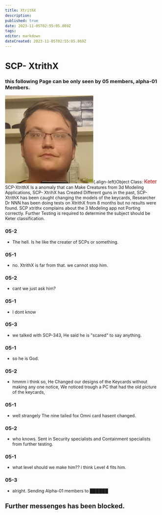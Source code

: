 ```yaml
---
title: XtrithX
description: 
published: true
date: 2023-11-05T02:55:05.869Z
tags: 
editor: markdown
dateCreated: 2023-11-05T02:55:05.869Z
---
```


# SCP- XtrithX
### this following Page can be only seen by 05 members, alpha-01 Members.
![xtrithx.jpg](/images/rooms/xtrithx.jpg){.align-left}Object Class</big>: <font color="#f70004"><big>Keter</big></font>
SCP-XtrithX Is a anomaly that can Make Creatures from 3d Modeling Applications, SCP- XtrihX has Created Different guns in the past, SCP- XtrithX has been caught changing the models of the keycards, Researcher Dr NNN has been doing tests on XtrithX from 8 months but no results were found. SCP xtrithx complains about the 3 Modeling app not Porting correctly. Further Testing is required to determine the subject should be Keter classification.
‎
‎
‎
‎
‎
‎
‎
### 05-2
- The hell. Is he like the creater of SCPs or something.
### 05-1 
- no. XtrithX is far from that. we cannot stop him.
### 05-2
- cant we just ask him?
### 05-1 
- I dont know
### 05-3
- we talked with SCP-343, He said he is "scared" to say anything.
### 05-1
- so he is God.
### 05-2 
- hmmm i think so, He Changed our designs of the Keycards without making any one notice, We noticed trough a PC that had the old picture of the keycards,
### 05-1 
- well strangely The nine tailed fox Omni card hasent changed.
### 05-2
- who knows. Sent in Security specialists and Containment specialists from further testing.
### 05-1 
- what level should we make him?? i think Level 4 fits him.
### 05-3
- alright. Sending Alpha-01 members to ██████

## Further messenges has been blocked.